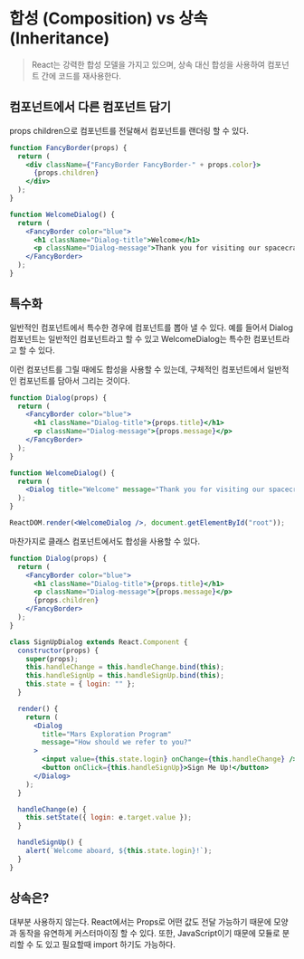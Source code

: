 # 합성 (Composition) vs 상속 (Inheritance)

> React는 강력한 합성 모델을 가지고 있으며, 상속 대신 합성을 사용하여 컴포넌트 간에 코드를 재사용한다.

## 컴포넌트에서 다른 컴포넌트 담기

props children으로 컴포넌트를 전달해서 컴포넌트를 랜더링 할 수 있다.

```jsx
function FancyBorder(props) {
  return (
    <div className={"FancyBorder FancyBorder-" + props.color}>
      {props.children}
    </div>
  );
}

function WelcomeDialog() {
  return (
    <FancyBorder color="blue">
      <h1 className="Dialog-title">Welcome</h1>
      <p className="Dialog-message">Thank you for visiting our spacecraft!</p>
    </FancyBorder>
  );
}
```

## 특수화

일반적인 컴포넌트에서 특수한 경우에 컴포넌트를 뽑아 낼 수 있다. 예를 들어서 Dialog 컴포넌트는 일반적인 컴포넌트라고 할 수 있고 WelcomeDialog는 특수한 컴포넌트라고 할 수 있다.

이런 컴포넌트를 그릴 때에도 합성을 사용할 수 있는데, 구체적인 컴포넌트에서 일반적인 컴포넌트를 담아서 그리는 것이다.

```jsx
function Dialog(props) {
  return (
    <FancyBorder color="blue">
      <h1 className="Dialog-title">{props.title}</h1>
      <p className="Dialog-message">{props.message}</p>
    </FancyBorder>
  );
}

function WelcomeDialog() {
  return (
    <Dialog title="Welcome" message="Thank you for visiting our spacecraft!" />
  );
}

ReactDOM.render(<WelcomeDialog />, document.getElementById("root"));
```

마찬가지로 클래스 컴포넌트에서도 합성을 사용할 수 있다.

```jsx
function Dialog(props) {
  return (
    <FancyBorder color="blue">
      <h1 className="Dialog-title">{props.title}</h1>
      <p className="Dialog-message">{props.message}</p>
      {props.children}
    </FancyBorder>
  );
}

class SignUpDialog extends React.Component {
  constructor(props) {
    super(props);
    this.handleChange = this.handleChange.bind(this);
    this.handleSignUp = this.handleSignUp.bind(this);
    this.state = { login: "" };
  }

  render() {
    return (
      <Dialog
        title="Mars Exploration Program"
        message="How should we refer to you?"
      >
        <input value={this.state.login} onChange={this.handleChange} />
        <button onClick={this.handleSignUp}>Sign Me Up!</button>
      </Dialog>
    );
  }

  handleChange(e) {
    this.setState({ login: e.target.value });
  }

  handleSignUp() {
    alert(`Welcome aboard, ${this.state.login}!`);
  }
}
```

## 상속은?

대부분 사용하지 않는다. React에서는 Props로 어떤 값도 전달 가능하기 때문에 모양과 동작을 유연하게 커스터마이징 할 수 있다.
또한, JavaScript이기 때문에 모듈로 분리할 수 도 있고 필요할때 import 하기도 가능하다.
